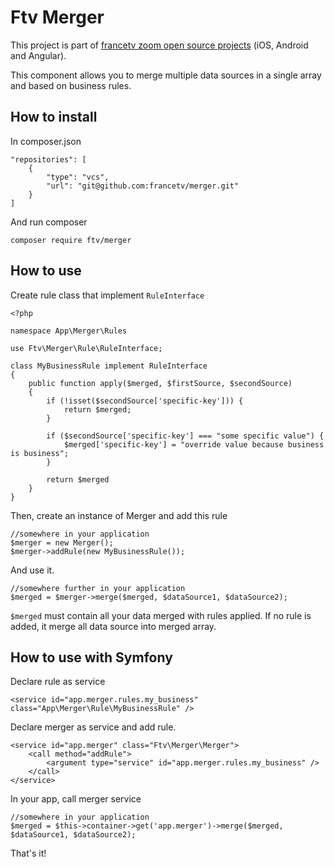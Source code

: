 # Ftv Merger

This project is part of [francetv zoom open source projects](https://github.com/francetv/zoom-public) (iOS, Android and Angular).

This component allows you to merge multiple data sources in a single array and based on business rules.

## How to install

In composer.json

```
"repositories": [
    {
        "type": "vcs",
        "url": "git@github.com:francetv/merger.git"
    }
]
```

And run composer

```
composer require ftv/merger
```

## How to use

Create rule class that implement `RuleInterface`
 
```
<?php

namespace App\Merger\Rules

use Ftv\Merger\Rule\RuleInterface;

class MyBusinessRule implement RuleInterface
{
    public function apply($merged, $firstSource, $secondSource)
    {
        if (!isset($secondSource['specific-key'])) {
            return $merged;
        }
        
        if ($secondSource['specific-key'] === "some specific value") {
            $merged['specific-key'] = "override value because business is business";
        }
        
        return $merged
    }
}
```

Then, create an instance of Merger and add this rule 

```
//somewhere in your application
$merger = new Merger();
$merger->addRule(new MyBusinessRule());
```

And use it.

```
//somewhere further in your application
$merged = $merger->merge($merged, $dataSource1, $dataSource2);
```

`$merged` must contain all your data merged with rules applied. If no rule is added, it merge all data source into merged array.

## How to use with Symfony

Declare rule as service

```
<service id="app.merger.rules.my_business" class="App\Merger\Rule\MyBusinessRule" />
```

Declare merger as service and add rule.

```
<service id="app.merger" class="Ftv\Merger\Merger">
    <call method="addRule">
        <argument type="service" id="app.merger.rules.my_business" />
    </call>
</service>
```

In your app, call merger service

```
//somewhere in your application
$merged = $this->container->get('app.merger')->merge($merged, $dataSource1, $dataSource2);
```

That's it!
